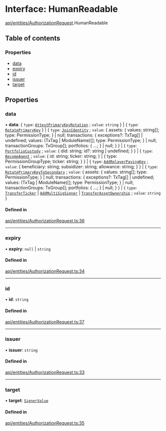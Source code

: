# Interface: HumanReadable

[api/entities/AuthorizationRequest](../wiki/api.entities.AuthorizationRequest).HumanReadable

## Table of contents

### Properties

- [data](../wiki/api.entities.AuthorizationRequest.HumanReadable#data)
- [expiry](../wiki/api.entities.AuthorizationRequest.HumanReadable#expiry)
- [id](../wiki/api.entities.AuthorizationRequest.HumanReadable#id)
- [issuer](../wiki/api.entities.AuthorizationRequest.HumanReadable#issuer)
- [target](../wiki/api.entities.AuthorizationRequest.HumanReadable#target)

## Properties

### data

• **data**: \{ `type`: [`AttestPrimaryKeyRotation`](../wiki/api.entities.types.AuthorizationType#attestprimarykeyrotation) ; `value`: `string`  } \| \{ `type`: [`RotatePrimaryKey`](../wiki/api.entities.types.AuthorizationType#rotateprimarykey)  } \| \{ `type`: [`JoinIdentity`](../wiki/api.entities.types.AuthorizationType#joinidentity) ; `value`: \{ assets: \{ values: string[]; type: PermissionType; } \| null; transactions: \{ exceptions?: TxTag[] \| undefined; values: (TxTag \| ModuleName)[]; type: PermissionType; } \| null; transactionGroups: TxGroup[]; portfolios: \{ ...; } \| null; }  } \| \{ `type`: [`PortfolioCustody`](../wiki/api.entities.types.AuthorizationType#portfoliocustody) ; `value`: \{ did: string; id?: string \| undefined; }  } \| \{ `type`: [`BecomeAgent`](../wiki/api.entities.types.AuthorizationType#becomeagent) ; `value`: \{ id: string; ticker: string; } \| \{ type: PermissionGroupType; ticker: string; }  } \| \{ `type`: [`AddRelayerPayingKey`](../wiki/api.entities.types.AuthorizationType#addrelayerpayingkey) ; `value`: \{ beneficiary: string; subsidizer: string; allowance: string; }  } \| \{ `type`: [`RotatePrimaryKeyToSecondary`](../wiki/api.entities.types.AuthorizationType#rotateprimarykeytosecondary) ; `value`: \{ assets: \{ values: string[]; type: PermissionType; } \| null; transactions: \{ exceptions?: TxTag[] \| undefined; values: (TxTag \| ModuleName)[]; type: PermissionType; } \| null; transactionGroups: TxGroup[]; portfolios: \{ ...; } \| null; }  } \| \{ `type`: [`TransferTicker`](../wiki/api.entities.types.AuthorizationType#transferticker) \| [`AddMultiSigSigner`](../wiki/api.entities.types.AuthorizationType#addmultisigsigner) \| [`TransferAssetOwnership`](../wiki/api.entities.types.AuthorizationType#transferassetownership) ; `value`: `string`  }

#### Defined in

[api/entities/AuthorizationRequest.ts:36](https://github.com/PolymeshAssociation/polymesh-sdk/blob/88db4a91/src/api/entities/AuthorizationRequest.ts#L36)

___

### expiry

• **expiry**: ``null`` \| `string`

#### Defined in

[api/entities/AuthorizationRequest.ts:34](https://github.com/PolymeshAssociation/polymesh-sdk/blob/88db4a91/src/api/entities/AuthorizationRequest.ts#L34)

___

### id

• **id**: `string`

#### Defined in

[api/entities/AuthorizationRequest.ts:37](https://github.com/PolymeshAssociation/polymesh-sdk/blob/88db4a91/src/api/entities/AuthorizationRequest.ts#L37)

___

### issuer

• **issuer**: `string`

#### Defined in

[api/entities/AuthorizationRequest.ts:33](https://github.com/PolymeshAssociation/polymesh-sdk/blob/88db4a91/src/api/entities/AuthorizationRequest.ts#L33)

___

### target

• **target**: [`SignerValue`](../wiki/api.entities.types.SignerValue)

#### Defined in

[api/entities/AuthorizationRequest.ts:35](https://github.com/PolymeshAssociation/polymesh-sdk/blob/88db4a91/src/api/entities/AuthorizationRequest.ts#L35)
